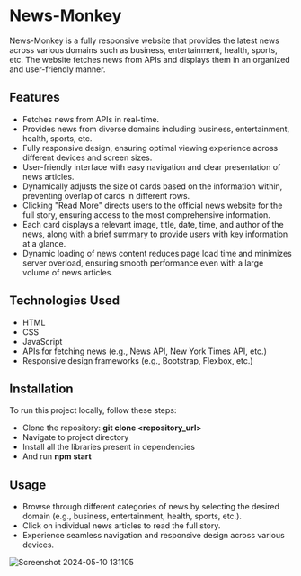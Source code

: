 # News-Monkey
News-Monkey is a fully responsive website that provides the latest news across various domains such as business, entertainment, health, sports, etc. The website fetches news from APIs and displays them in an organized and user-friendly manner.

## Features
- Fetches news from APIs in real-time.
- Provides news from diverse domains including business, entertainment, health, sports, etc.
- Fully responsive design, ensuring optimal viewing experience across different devices and screen sizes.
- User-friendly interface with easy navigation and clear presentation of news articles.
- Dynamically adjusts the size of cards based on the information within, preventing overlap of cards in different rows.
- Clicking "Read More" directs users to the official news website for the full story, ensuring access to the most comprehensive information.
- Each card displays a relevant image, title, date, time, and author of the news, along with a brief summary to provide users with key information at a glance.
- Dynamic loading of news content reduces page load time and minimizes server overload, ensuring smooth performance even with a large volume of news articles.

## Technologies Used
- HTML
- CSS
- JavaScript
- APIs for fetching news (e.g., News API, New York Times API, etc.)
- Responsive design frameworks (e.g., Bootstrap, Flexbox, etc.)

## Installation
To run this project locally, follow these steps:
- Clone the repository: **git clone <repository_url>**
- Navigate to project directory
- Install all the libraries present in dependencies
- And run **npm start**
  
## Usage
- Browse through different categories of news by selecting the desired domain (e.g., business, entertainment, health, sports, etc.).
- Click on individual news articles to read the full story.
- Experience seamless navigation and responsive design across various devices.

![Screenshot 2024-05-10 131105](https://github.com/Sonika-B/News-Monkey/assets/101943808/50ef8620-c137-4caa-b654-0dec34d582ba)

